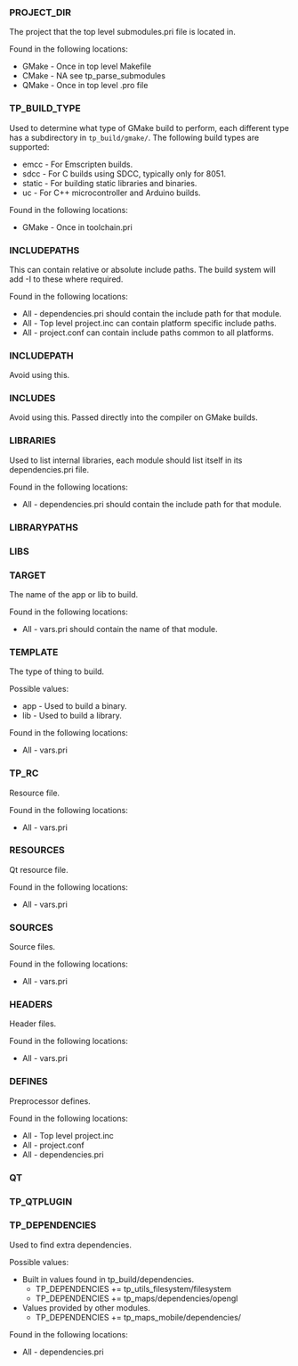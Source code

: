 
### PROJECT_DIR
The project that the top level submodules.pri file is located in.

Found in the following locations:
* GMake - Once in top level Makefile
* CMake - NA see tp_parse_submodules
* QMake - Once in top level .pro file

### TP_BUILD_TYPE
Used to determine what type of GMake build to perform, each different type has a subdirectory in 
```tp_build/gmake/```. The following build types are supported:
* emcc - For Emscripten builds.
* sdcc - For C builds using SDCC, typically only for 8051.
* static - For building static libraries and binaries.
* uc - For C++ microcontroller and Arduino builds.

Found in the following locations:
* GMake - Once in toolchain.pri

### INCLUDEPATHS
This can contain relative or absolute include paths. The build system will add -I to these where 
required.

Found in the following locations:
* All - dependencies.pri should contain the include path for that module.
* All - Top level project.inc can contain platform specific include paths.
* All - project.conf can contain include paths common to all platforms.

### INCLUDEPATH
Avoid using this.

### INCLUDES
Avoid using this. Passed directly into the compiler on GMake builds.

### LIBRARIES
Used to list internal libraries, each module should list itself in its dependencies.pri file.

Found in the following locations:
* All - dependencies.pri should contain the include path for that module.

### LIBRARYPATHS

### LIBS

### TARGET
The name of the app or lib to build.

Found in the following locations:
* All - vars.pri should contain the name of that module.

### TEMPLATE 
The type of thing to build.

Possible values:
* app - Used to build a binary.
* lib - Used to build a library.

Found in the following locations:
* All - vars.pri

### TP_RC
Resource file.

Found in the following locations:
* All - vars.pri

### RESOURCES
Qt resource file.

Found in the following locations:
* All - vars.pri

### SOURCES 
Source files.

Found in the following locations:
* All - vars.pri

### HEADERS
Header files.

Found in the following locations:
* All - vars.pri

### DEFINES
Preprocessor defines.

Found in the following locations:
* All - Top level project.inc
* All - project.conf
* All - dependencies.pri

### QT

### TP_QTPLUGIN

### TP_DEPENDENCIES
Used to find extra dependencies.

Possible values:
* Built in values found in tp_build/dependencies.
  * TP_DEPENDENCIES += tp_utils_filesystem/filesystem
  * TP_DEPENDENCIES += tp_maps/dependencies/opengl
* Values provided by other modules.
  * TP_DEPENDENCIES += tp_maps_mobile/dependencies/

Found in the following locations:
* All - dependencies.pri
